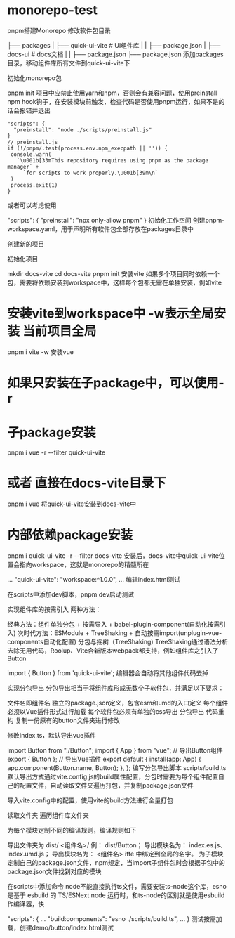 # monorepo-test

pnpm搭建Monorepo
修改软件包目录

 ├── packages
 |   ├── quick-ui-vite  # UI组件库
 |   |   ├── package.json
 |   ├── docs-ui # docs文档
 |   |   ├── package.json
 ├── package.json
添加packages目录，移动组件库所有文件到quick-ui-vite下

初始化monorepo包

pnpm init
项目中应禁止使用yarn和npm，否则会有兼容问题，使用preinstall npm hook钩子，在安装模块前触发，检查代码是否使用pnpm运行，如果不是的话会报错并退出

```
"scripts": {
  "preinstall": "node ./scripts/preinstall.js"
}
// preinstall.js
if (!/pnpm/.test(process.env.npm_execpath || '')) {
 console.warn(
   `\u001b[33mThis repository requires using pnpm as the package manager` +
     `for scripts to work properly.\u001b[39m\n`
 )
 process.exit(1)
}
```

或者可以考虑使用

"scripts": {
   "preinstall": "npx only-allow pnpm"
 }
初始化工作空间 创建pnpm-workspace.yaml，用于声明所有软件包全部存放在packages目录中

创建新的项目

初始化项目

mkdir docs-vite
cd docs-vite
pnpm init
安装vite 如果多个项目同时依赖一个包，需要将依赖安装到workspace中，这样每个包都无需在单独安装，例如vite

# 安装vite到workspace中 -w表示全局安装 当前项目全局
pnpm i vite -w
安装vue

# 如果只安装在子package中，可以使用-r
# 子package安装
pnpm i vue -r --filter quick-ui-vite
# 或者 直接在docs-vite目录下
pnpm i vue
将quick-ui-vite安装到docs-vite中

# 内部依赖package安装
pnpm i quick-ui-vite -r --filter docs-vite
安装后，docs-vite中quick-ui-vite位置会指向workspace，这就是monorepo的精髓所在

...
"quick-ui-vite": "workspace:^1.0.0",
...
编辑index.html测试

在scripts中添加dev脚本，pnpm dev启动测试

实现组件库的按需引入
两种方法：

经典方法：组件单独分包 + 按需导入 + babel-plugin-component(自动化按需引入)
次时代方法：ESModule + TreeShaking + 自动按需import(unplugin-vue-components自动化配置)
分包与摇树（TreeShaking)
TreeShaking通过语法分析去除无用代码，Roolup、Vite合新版本webpack都支持，例如组件库之引入了Button

import { Button } from 'quick-ui-vite';
编辑器会自动将其他组件代码去掉

实现分包导出
分包导出相当于将组件库形成无数个子软件包，并满足以下要求：

文件名即组件名
独立的package.json定义，包含esm和umd的入口定义
每个组件必须以Vue插件形式进行加载
每个软件包必须有单独的css导出   分包导出
代码重构
复制一份原有的button文件夹进行修改

修改index.ts，默认导出vue插件

 import Button from "./Button";
 import { App } from "vue";
 // 导出Button组件
 export { Button };
 // 导出Vue插件
 export default {
   install(app: App) {
     app.component(Button.name, Button);
   },
 };
编写分包导出脚本 scripts/build.ts 默认导出方式通过vite.config.js的build属性配置，分包时需要为每个组件配置自己的配置文件，自动读取文件夹遍历打包，并复制package.json文件

导入vite.config中的配置，使用vite的build方法进行全量打包

读取文件夹 遍历组件库文件夹

为每个模块定制不同的编译规则，编译规则如下

导出文件夹为 dist/ <组件名>/ 例： dist/Button；
导出模块名为： index.es.js、index.umd.js；
导出模块名为： <组件名> iffe 中绑定到全局的名字。
为子模块定制自己的package.json文件，npm规定，当import子组件包时会根据子包中的package.json文件找到对应的模块

在scripts中添加命令 node不能直接执行ts文件，需要安装ts-node这个库，esno 是基于 esbuild 的 TS/ESNext node 运行时，和ts-node的区别就是使用esbuild作编译器，快

"scripts": {
  ...
  "build:components": "esno ./scripts/build.ts",
  ...
}
测试按需加载，创建demo/button/index.html测试

